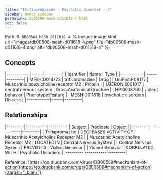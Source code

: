 ```yaml
---
title: "Triflupromazine - Psychotic disorder - 4"
sidebar: mydoc_sidebar
permalink: db00508-mesh-d011618-4.html
toc: false 
---
```



Path ID: `DB00508_MESH_D011618_4`
{% include image.html url="images/db00508-mesh-d011618-4.png" file="db00508-mesh-d011618-4.png" alt="db00508-mesh-d011618-4" %}

## Concepts

|------------|------|---------|
| Identifier | Name | Type    |
|------------|------|---------|
| MESH:D014273 | triflupromazine | Drug |
| UniProt:P08172 | Muscarinic acetylcholine receptor M2 | Protein |
| UBERON:0001017 | central nervous system | GrossAnatomicalStructure |
| HP:0008760 | violent behavior | PhenotypicFeature |
| MESH:D011618 | psychotic disorders | Disease |
|------------|------|---------|

## Relationships

|---------|-----------|---------|
| Subject | Predicate | Object  |
|---------|-----------|---------|
| Triflupromazine | DECREASES ACTIVITY OF | Muscarinic Acetylcholine Receptor M2 |
| Muscarinic Acetylcholine Receptor M2 | LOCATED IN | Central Nervous System |
| Central Nervous System | PREVENTS | Violent Behavior |
| Violent Behavior | CORRELATED WITH | Psychotic Disorders |
|---------|-----------|---------|

Reference: [https://go.drugbank.com/drugs/DB00508#mechanism-of-action](https://go.drugbank.com/drugs/DB00508#mechanism-of-action){:target="_blank"}